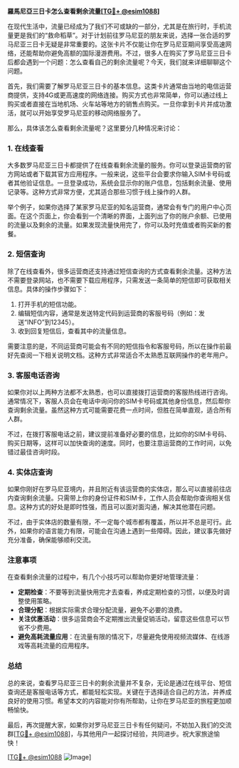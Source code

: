 **羅馬尼亞三日卡怎么查看剩余流量[[TG💪+ @esim1088](https://t.me/s/esim1088)]**

在现代生活中，流量已经成为了我们不可或缺的一部分，尤其是在旅行时，手机流量更是我们的“救命稻草”。对于计划前往罗马尼亚的朋友来说，选择一张合适的罗马尼亚三日卡无疑是非常重要的。这张卡片不仅能让你在罗马尼亚期间享受高速网络，还能帮助你避免高额的国际漫游费用。不过，很多人在购买了罗马尼亚三日卡后都会遇到一个问题：怎么查看自己的剩余流量呢？今天，我们就来详细聊聊这个问题。

首先，我们需要了解罗马尼亚三日卡的基本信息。这类卡片通常由当地的电信运营商提供，支持4G或更高速度的网络连接。购买方式也非常简单，你可以通过线上购买或者直接在当地机场、火车站等地方的销售点购买。一旦你拿到卡片并成功激活，就可以开始享受罗马尼亚的移动网络服务了。

那么，具体该怎么查看剩余流量呢？这里要分几种情况来讨论：

### **1. 在线查看**
大多数罗马尼亚三日卡都提供了在线查看剩余流量的服务。你可以登录运营商的官方网站或者下载其官方应用程序。一般来说，这些平台会要求你输入SIM卡号码或者其他验证信息。一旦登录成功，系统会显示你的账户信息，包括剩余流量、使用记录等。这种方式非常方便，尤其适合那些习惯于线上操作的人群。

举个例子，如果你选择了某家罗马尼亚的知名运营商，通常会有专门的用户中心页面。在这个页面上，你会看到一个清晰的界面，上面列出了你的账户余额、已使用的流量以及剩余的流量。如果发现流量快用完了，你可以及时充值或者购买新的套餐。

### **2. 短信查询**
除了在线查看外，很多运营商还支持通过短信查询的方式查看剩余流量。这种方法不需要登录网站，也不需要下载应用程序，只需发送一条简单的短信即可获取相关信息。具体的操作步骤如下：

1. 打开手机的短信功能。
2. 编辑短信内容，通常是发送特定代码到运营商的客服号码（例如：发送“INFO”到12345）。
3. 收到回复短信后，查看其中的流量信息。

需要注意的是，不同运营商可能会有不同的短信指令和客服号码，所以在操作前最好先查阅一下相关说明文档。这种方式非常适合不太熟悉互联网操作的老年用户。

### **3. 客服电话咨询**
如果你对以上两种方法都不太熟悉，也可以直接拨打运营商的客服热线进行咨询。通常情况下，客服人员会在电话中询问你的SIM卡号码或其他身份信息，然后帮你查询剩余流量。虽然这种方式可能需要花费一点时间，但胜在简单直观，适合所有人群。

不过，在拨打客服电话之前，建议提前准备好必要的信息，比如你的SIM卡号码、购买日期等，这样可以加快查询的速度。同时，也要注意运营商的工作时间，以免错过最佳咨询时段。

### **4. 实体店查询**
如果你刚好在罗马尼亚境内，并且附近有该运营商的实体店，那么可以直接前往店内查询剩余流量。只需带上你的身份证件和SIM卡，工作人员会帮助你查询相关信息。这种方式的好处是即时性强，而且可以面对面沟通，解决其他潜在问题。

不过，由于实体店的数量有限，不一定每个城市都有覆盖，所以并不总是可行。此外，如果你的语言能力有限，可能会在沟通上遇到一些障碍。因此，建议事先做好充分准备，确保能够顺利交流。

### **注意事项**
在查看剩余流量的过程中，有几个小技巧可以帮助你更好地管理流量：

- **定期检查**：不要等到流量快用完才去查看，养成定期检查的习惯，以便及时调整使用策略。
- **合理分配**：根据实际需求合理分配流量，避免不必要的浪费。
- **关注优惠活动**：很多运营商会不定期推出流量促销活动，留意这些信息可以节省不少费用。
- **避免高耗流量应用**：在流量有限的情况下，尽量避免使用视频流媒体、在线游戏等高耗流量的应用程序。

### **总结**
总的来说，查看罗马尼亚三日卡的剩余流量并不复杂，无论是通过在线平台、短信查询还是客服电话等方式，都能轻松实现。关键在于选择适合自己的方法，并养成良好的使用习惯。希望本文的内容能对你有所帮助，让你在罗马尼亚的旅程更加顺畅愉快。

最后，再次提醒大家，如果你对罗马尼亚三日卡有任何疑问，不妨加入我们的交流群[[TG💪+ @esim1088](https://t.me/s/esim1088)]，与其他用户一起探讨经验，共同进步。祝大家旅途愉快！

[[TG💪+ @esim1088](https://t.me/s/esim1088) ![Image](https://i.postimg.cc/4NQfJmqS/Snipaste-2025-05-13-00-14-12.png)]